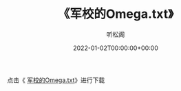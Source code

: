 ﻿---
title:  《军校的Omega.txt》
date:   2022-01-02T00:00:00+00:00
author: 听松阁
layout: post
permalink: /军校的Omega/
categories: 小说
tags: [小说]
---

点击《 [军校的Omega.txt](http://img.660000.xyz/bookstukust/book/bntxt/10/军校的Omega.txt)》进行下载